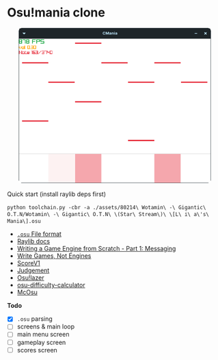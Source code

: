 # Osu!mania clone


<p align="center">
    <img src="preview.png" width="450" />
</p>


Quick start (install raylib deps first)
```
python toolchain.py -cbr -a ./assets/80214\ Wotamin\ -\ Gigantic\ O.T.N/Wotamin\ -\ Gigantic\ O.T.N\ \(Star\ Stream\)\ \[L\ i\ a\'s\ Mania\].osu

```

- [`.osu` File format](https://osu.ppy.sh/wiki/en/Client/File_formats/Osu_(file_format))
- [Raylib docs](https://www.raylib.com/cheatsheet/cheatsheet.html)
- [Writing a Game Engine from Scratch - Part 1: Messaging](https://www.gamedeveloper.com/programming/writing-a-game-engine-from-scratch---part-1-messaging#close-modal)
- [Write Games, Not Engines](https://geometrian.com/programming/tutorials/write-games-not-engines/)
- [ScoreV1](https://osu.ppy.sh/wiki/en/Gameplay/Score/ScoreV1/osu%21mania)
- [Judgement](https://osu.ppy.sh/wiki/en/Gameplay/Judgement/osu%21mania)
- [Osu!lazer](https://github.com/ppy/osu)
- [osu-difficulty-calculator](https://github.com/ppy/osu-difficulty-calculator)
- [McOsu](https://github.com/McKay42/McOsu)

**Todo**
- [x] `.osu` parsing
- [ ] screens & main loop
- [ ] main menu screen
- [ ] gameplay screen
- [ ] scores screen
